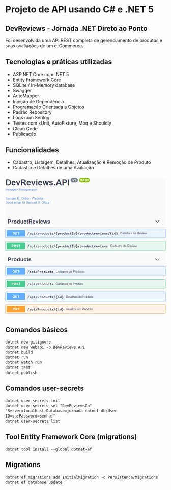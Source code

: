 # Projeto de API usando C# e .NET 5

## DevReviews - Jornada .NET Direto ao Ponto

Foi desenvolvida uma API REST completa de gerenciamento de produtos e suas avaliações de um e-Commerce.

## Tecnologias e práticas utilizadas
- ASP.NET Core com .NET 5
- Entity Framework Core
- SQLite / In-Memory database
- Swagger
- AutoMapper
- Injeção de Dependência
- Programação Orientada a Objetos
- Padrão Repository
- Logs com Serilog
- Testes com xUnit, AutoFixture, Moq e Shouldly
- Clean Code
- Publicação

## Funcionalidades
- Cadastro, Listagem, Detalhes, Atualização e Remoção de Produto
- Cadastro e Detalhes de uma Avaliação

###

![alt text](https://raw.githubusercontent.com/samuel-oldra/DevReviews.API/main/README_IMGS/swagger_ui.png)

## Comandos básicos
```
dotnet new gitignore
dotnet new webapi -o DevReviews.API
dotnet build
dotnet run
dotnet watch run
dotnet test
dotnet publish
```

## Comandos user-secrets
```
dotnet user-secrets init
dotnet user-secrets set "DevReviewsCn" "Server=localhost;Database=jornada-dotnet-db;User ID=sa;Password=senha;"
dotnet user-secrets list
```

## Tool Entity Framework Core (migrations)
```
dotnet tool install --global dotnet-ef
```

## Migrations
```
dotnet ef migrations add InitialMigration -o Persistence/Migrations
dotnet ef database update
```
